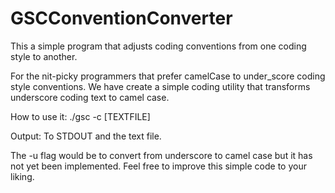 # GSCConventionConverter

This a simple program that adjusts coding conventions from one coding style to another.

For the nit-picky programmers that prefer camelCase to under_score coding style conventions. We have create a simple coding utility that transforms underscore coding text to camel case. 

How to use it: ./gsc -c [TEXTFILE]
 
Output: To STDOUT and the text file.

The -u flag would be to convert from underscore to camel case but it has not yet been implemented. Feel free to improve this simple code to your liking. 

